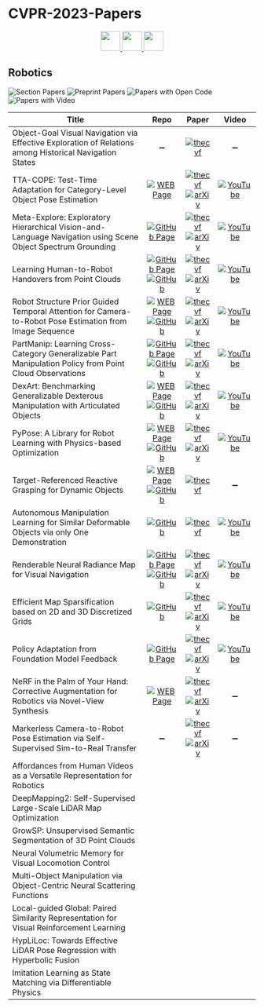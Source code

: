 # CVPR-2023-Papers

<div align="center">
  <a href="https://github.com/DmitryRyumin/CVPR-2023-Papers/blob/main/sections/vision-and-graphics.md">
    <img src="https://cdn.jsdelivr.net/gh/DmitryRyumin/NewEraAI-Papers@main/images/left.svg" width="40" />
  </a>
  <a href="https://github.com/DmitryRyumin/CVPR-2023-Papers/">
    <img src="https://cdn.jsdelivr.net/gh/DmitryRyumin/NewEraAI-Papers@main/images/home.svg" width="40" />
  </a>
  <a href="https://github.com/DmitryRyumin/CVPR-2023-Papers/blob/main/sections/transparency-fairness-accountability-privacy-ethics-in-vision.md">
    <img src="https://cdn.jsdelivr.net/gh/DmitryRyumin/NewEraAI-Papers@main/images/right.svg" width="40" />
  </a>
</div>

## Robotics

![Section Papers](https://img.shields.io/badge/Section%20Papers-soon-42BA16) ![Preprint Papers](https://img.shields.io/badge/Preprint%20Papers-soon-b31b1b) ![Papers with Open Code](https://img.shields.io/badge/Papers%20with%20Open%20Code-soon-1D7FBF) ![Papers with Video](https://img.shields.io/badge/Papers%20with%20Video-soon-FF0000)

| **Title** | **Repo** | **Paper** | **Video** |
|-----------|:--------:|:---------:|:---------:|
| Object-Goal Visual Navigation via Effective Exploration of Relations among Historical Navigation States | :heavy_minus_sign: | [![thecvf](https://img.shields.io/badge/pdf-thecvf-7395C5.svg)](https://openaccess.thecvf.com/content/CVPR2023/papers/Du_Object-Goal_Visual_Navigation_via_Effective_Exploration_of_Relations_Among_Historical_CVPR_2023_paper.pdf) | :heavy_minus_sign: |
| TTA-COPE: Test-Time Adaptation for Category-Level Object Pose Estimation | [![WEB Page](https://img.shields.io/badge/WEB-Page-159957.svg)](https://sites.google.com/view/taeyeop-lee/ttacope) | [![thecvf](https://img.shields.io/badge/pdf-thecvf-7395C5.svg)](https://openaccess.thecvf.com/content/CVPR2023/papers/Lee_TTA-COPE_Test-Time_Adaptation_for_Category-Level_Object_Pose_Estimation_CVPR_2023_paper.pdf) <br /> [![arXiv](https://img.shields.io/badge/arXiv-2303.16730-b31b1b.svg)](http://arxiv.org/abs/2303.16730) | [![YouTube](https://img.shields.io/badge/YouTube-%23FF0000.svg?style=for-the-badge&logo=YouTube&logoColor=white)](https://www.youtube.com/watch?v=MUgQ0yithis) |
| Meta-Explore: Exploratory Hierarchical Vision-and-Language Navigation using Scene Object Spectrum Grounding | [![GitHub Page](https://img.shields.io/badge/GitHub-Page-159957.svg)](https://rllab-snu.github.io/projects/Meta-Explore/doc.html) | [![thecvf](https://img.shields.io/badge/pdf-thecvf-7395C5.svg)](https://openaccess.thecvf.com/content/CVPR2023/papers/Hwang_Meta-Explore_Exploratory_Hierarchical_Vision-and-Language_Navigation_Using_Scene_Object_Spectrum_Grounding_CVPR_2023_paper.pdf) <br /> [![arXiv](https://img.shields.io/badge/arXiv-2303.04077-b31b1b.svg)](http://arxiv.org/abs/2303.04077) | [![YouTube](https://img.shields.io/badge/YouTube-%23FF0000.svg?style=for-the-badge&logo=YouTube&logoColor=white)](https://www.youtube.com/watch?v=nxWUedX5VpQ) |
| Learning Human-to-Robot Handovers from Point Clouds | [![GitHub Page](https://img.shields.io/badge/GitHub-Page-159957.svg)](https://handover-sim2real.github.io/) <br /> [![GitHub](https://img.shields.io/github/stars/NVlabs/handover-sim2real)](https://github.com/NVlabs/handover-sim2real) | [![thecvf](https://img.shields.io/badge/pdf-thecvf-7395C5.svg)](https://openaccess.thecvf.com/content/CVPR2023/papers/Christen_Learning_Human-to-Robot_Handovers_From_Point_Clouds_CVPR_2023_paper.pdf) <br /> [![arXiv](https://img.shields.io/badge/arXiv-2303.17592-b31b1b.svg)](http://arxiv.org/abs/2303.17592) | [![YouTube](https://img.shields.io/badge/YouTube-%23FF0000.svg?style=for-the-badge&logo=YouTube&logoColor=white)](https://www.youtube.com/watch?v=IsjCdoIAA7s) |
| Robot Structure Prior Guided Temporal Attention for Camera-to-Robot Pose Estimation from Image Sequence | [![WEB Page](https://img.shields.io/badge/WEB-Page-159957.svg)](https://sites.google.com/view/sgtapose) <br /> [![GitHub](https://img.shields.io/github/stars/Nimolty/SGTAPose)](https://github.com/Nimolty/SGTAPose) | [![thecvf](https://img.shields.io/badge/pdf-thecvf-7395C5.svg)](https://openaccess.thecvf.com/content/CVPR2023/papers/Tian_Robot_Structure_Prior_Guided_Temporal_Attention_for_Camera-to-Robot_Pose_Estimation_CVPR_2023_paper.pdf) <br /> [![arXiv](https://img.shields.io/badge/arXiv-2307.12106-b31b1b.svg)](http://arxiv.org/abs/2307.12106) | [![YouTube](https://img.shields.io/badge/YouTube-%23FF0000.svg?style=for-the-badge&logo=YouTube&logoColor=white)](https://www.youtube.com/watch?v=5fQp-yBubZs) |
| PartManip: Learning Cross-Category Generalizable Part Manipulation Policy from Point Cloud Observations | [![GitHub Page](https://img.shields.io/badge/GitHub-Page-159957.svg)](https://pku-epic.github.io/PartManip/) <br /> [![GitHub](https://img.shields.io/github/stars/PKU-EPIC/PartManip)](https://github.com/PKU-EPIC/PartManip) | [![thecvf](https://img.shields.io/badge/pdf-thecvf-7395C5.svg)](https://openaccess.thecvf.com/content/CVPR2023/papers/Geng_PartManip_Learning_Cross-Category_Generalizable_Part_Manipulation_Policy_From_Point_Cloud_CVPR_2023_paper.pdf) <br /> [![arXiv](https://img.shields.io/badge/arXiv-2303.16958-b31b1b.svg)](http://arxiv.org/abs/2303.16958) | [![YouTube](https://img.shields.io/badge/YouTube-%23FF0000.svg?style=for-the-badge&logo=YouTube&logoColor=white)](https://www.youtube.com/watch?v=k0LbcO1B-ac) |
| DexArt: Benchmarking Generalizable Dexterous Manipulation with Articulated Objects | [![WEB Page](https://img.shields.io/badge/WEB-Page-159957.svg)](https://www.chenbao.tech/dexart/) <br /> [![GitHub](https://img.shields.io/github/stars/Kami-code/dexart-release)](https://github.com/Kami-code/dexart-release) | [![thecvf](https://img.shields.io/badge/pdf-thecvf-7395C5.svg)](https://openaccess.thecvf.com/content/CVPR2023/papers/Bao_DexArt_Benchmarking_Generalizable_Dexterous_Manipulation_With_Articulated_Objects_CVPR_2023_paper.pdf) <br /> [![arXiv](https://img.shields.io/badge/arXiv-2305.05706-b31b1b.svg)](http://arxiv.org/abs/2305.05706) | [![YouTube](https://img.shields.io/badge/YouTube-%23FF0000.svg?style=for-the-badge&logo=YouTube&logoColor=white)](https://www.youtube.com/watch?v=V_EYQJO1W_U) |
| PyPose: A Library for Robot Learning with Physics-based Optimization | [![WEB Page](https://img.shields.io/badge/WEB-Page-159957.svg)](https://pypose.org/) <br /> [![GitHub](https://img.shields.io/github/stars/pypose/pypose)](https://github.com/pypose/pypose) | [![thecvf](https://img.shields.io/badge/pdf-thecvf-7395C5.svg)](https://openaccess.thecvf.com/content/CVPR2023/papers/Wang_PyPose_A_Library_for_Robot_Learning_With_Physics-Based_Optimization_CVPR_2023_paper.pdf) <br /> [![arXiv](https://img.shields.io/badge/arXiv-2209.15428-b31b1b.svg)](http://arxiv.org/abs/2209.15428) | [![YouTube](https://img.shields.io/badge/YouTube-%23FF0000.svg?style=for-the-badge&logo=YouTube&logoColor=white)](https://www.youtube.com/watch?v=XDtUDIWuGng) |
| Target-Referenced Reactive Grasping for Dynamic Objects | [![WEB Page](https://img.shields.io/badge/WEB-Page-159957.svg)](https://graspnet.net/reactive) <br /> [![GitHub](https://img.shields.io/github/stars/Todibo99/Target-referenced-Reactive-Grasping-for-Dynamic-Objects)](https://github.com/Todibo99/Target-referenced-Reactive-Grasping-for-Dynamic-Objects) | [![thecvf](https://img.shields.io/badge/pdf-thecvf-7395C5.svg)](https://openaccess.thecvf.com/content/CVPR2023/papers/Liu_Target-Referenced_Reactive_Grasping_for_Dynamic_Objects_CVPR_2023_paper.pdf) | :heavy_minus_sign: |
| Autonomous Manipulation Learning for Similar Deformable Objects via only One Demonstration | [![GitHub](https://img.shields.io/github/stars/renyu2016/DLCDO)](https://github.com/renyu2016/DLCDO) | [![thecvf](https://img.shields.io/badge/pdf-thecvf-7395C5.svg)](https://openaccess.thecvf.com/content/CVPR2023/papers/Ren_Autonomous_Manipulation_Learning_for_Similar_Deformable_Objects_via_Only_One_CVPR_2023_paper.pdf) | [![YouTube](https://img.shields.io/badge/YouTube-%23FF0000.svg?style=for-the-badge&logo=YouTube&logoColor=white)](https://www.youtube.com/watch?v=Y0FD0ihdEN0) |
| Renderable Neural Radiance Map for Visual Navigation | [![GitHub Page](https://img.shields.io/badge/GitHub-Page-159957.svg)](https://rllab-snu.github.io/projects/RNR-Map/) <br /> [![GitHub](https://img.shields.io/github/stars/rllab-snu/RNR-Map)](https://github.com/rllab-snu/RNR-Map) | [![thecvf](https://img.shields.io/badge/pdf-thecvf-7395C5.svg)](https://openaccess.thecvf.com/content/CVPR2023/papers/Kwon_Renderable_Neural_Radiance_Map_for_Visual_Navigation_CVPR_2023_paper.pdf) <br /> [![arXiv](https://img.shields.io/badge/arXiv-2303.00304-b31b1b.svg)](http://arxiv.org/abs/2303.00304) | [![YouTube](https://img.shields.io/badge/YouTube-%23FF0000.svg?style=for-the-badge&logo=YouTube&logoColor=white)](https://www.youtube.com/watch?v=1SF8_6BsA1c) |
| Efficient Map Sparsification based on 2D and 3D Discretized Grids | [![GitHub](https://img.shields.io/github/stars/fishmarch/SLAM_Map_Compression)](https://github.com/fishmarch/SLAM_Map_Compression) | [![thecvf](https://img.shields.io/badge/pdf-thecvf-7395C5.svg)](https://openaccess.thecvf.com/content/CVPR2023/papers/Zhang_Efficient_Map_Sparsification_Based_on_2D_and_3D_Discretized_Grids_CVPR_2023_paper.pdf) <br /> [![arXiv](https://img.shields.io/badge/arXiv-2303.10882-b31b1b.svg)](http://arxiv.org/abs/2303.10882) | [![YouTube](https://img.shields.io/badge/YouTube-%23FF0000.svg?style=for-the-badge&logo=YouTube&logoColor=white)](https://www.youtube.com/watch?v=gG1nFddFf-s) |
| Policy Adaptation from Foundation Model Feedback | [![GitHub Page](https://img.shields.io/badge/GitHub-Page-159957.svg)](https://geyuying.github.io/PAFF/) | [![thecvf](https://img.shields.io/badge/pdf-thecvf-7395C5.svg)](https://openaccess.thecvf.com/content/CVPR2023/papers/Ge_Policy_Adaptation_From_Foundation_Model_Feedback_CVPR_2023_paper.pdf) <br /> [![arXiv](https://img.shields.io/badge/arXiv-2212.07398-b31b1b.svg)](http://arxiv.org/abs/2212.07398) | [![YouTube](https://img.shields.io/badge/YouTube-%23FF0000.svg?style=for-the-badge&logo=YouTube&logoColor=white)](https://www.youtube.com/watch?v=5IZkbUFB2cM) |
| NeRF in the Palm of Your Hand: Corrective Augmentation for Robotics via Novel-View Synthesis | [![WEB Page](https://img.shields.io/badge/WEB-Page-159957.svg)](https://bland.website/spartn/) | [![thecvf](https://img.shields.io/badge/pdf-thecvf-7395C5.svg)](https://openaccess.thecvf.com/content/CVPR2023/papers/Zhou_NeRF_in_the_Palm_of_Your_Hand_Corrective_Augmentation_for_CVPR_2023_paper.pdf) <br /> [![arXiv](https://img.shields.io/badge/arXiv-2301.08556-b31b1b.svg)](http://arxiv.org/abs/2301.08556) | :heavy_minus_sign: |
| Markerless Camera-to-Robot Pose Estimation via Self-Supervised Sim-to-Real Transfer | :heavy_minus_sign: | [![thecvf](https://img.shields.io/badge/pdf-thecvf-7395C5.svg)](https://openaccess.thecvf.com/content/CVPR2023/papers/Lu_Markerless_Camera-to-Robot_Pose_Estimation_via_Self-Supervised_Sim-to-Real_Transfer_CVPR_2023_paper.pdf) <br /> [![arXiv](https://img.shields.io/badge/arXiv-2302.14332-b31b1b.svg)](http://arxiv.org/abs/2302.14332) | :heavy_minus_sign: |
| Affordances from Human Videos as a Versatile Representation for Robotics |  |  |  |
| DeepMapping2: Self-Supervised Large-Scale LiDAR Map Optimization |  |  |  |
| GrowSP: Unsupervised Semantic Segmentation of 3D Point Clouds |  |  |  |
| Neural Volumetric Memory for Visual Locomotion Control |  |  |  |
| Multi-Object Manipulation via Object-Centric Neural Scattering Functions |  |  |  |
| Local-guided Global: Paired Similarity Representation for Visual Reinforcement Learning |  |  |  |
| HypLiLoc: Towards Effective LiDAR Pose Regression with Hyperbolic Fusion |  |  |  |
| Imitation Learning as State Matching via Differentiable Physics |  |  |  |
